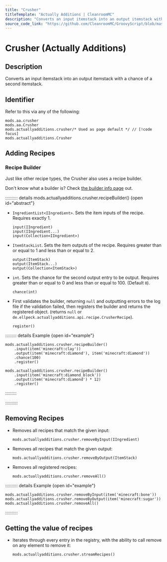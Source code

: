 ```yaml
---
title: "Crusher"
titleTemplate: "Actually Additions | CleanroomMC"
description: "Converts an input itemstack into an output itemstack with a chance of a second itemstack."
source_code_link: "https://github.com/CleanroomMC/GroovyScript/blob/master/src/main/java/com/cleanroommc/groovyscript/compat/mods/actuallyadditions/Crusher.java"
---
```


# Crusher (Actually Additions)

## Description

Converts an input itemstack into an output itemstack with a chance of a second itemstack.

## Identifier

Refer to this via any of the following:

```groovy:no-line-numbers {3}
mods.aa.crusher
mods.aa.Crusher
mods.actuallyadditions.crusher/* Used as page default */ // [!code focus]
mods.actuallyadditions.Crusher
```


## Adding Recipes

### Recipe Builder

Just like other recipe types, the Crusher also uses a recipe builder.

Don't know what a builder is? Check [the builder info page](../../introduction/builder.md) out.

:::::::::: details mods.actuallyadditions.crusher.recipeBuilder() {open id="abstract"}
- `IngredientList<IIngredient>`. Sets the item inputs of the recipe. Requires exactly 1.

    ```groovy:no-line-numbers
    input(IIngredient)
    input(IIngredient...)
    input(Collection<IIngredient>)
    ```

- `ItemStackList`. Sets the item outputs of the recipe. Requires greater than or equal to 1 and less than or equal to 2.

    ```groovy:no-line-numbers
    output(ItemStack)
    output(ItemStack...)
    output(Collection<ItemStack>)
    ```

- `int`. Sets the chance for the second output entry to be output. Requires greater than or equal to 0 and less than or equal to 100. (Default `0`).

    ```groovy:no-line-numbers
    chance(int)
    ```

- First validates the builder, returning `null` and outputting errors to the log file if the validation failed, then registers the builder and returns the registered object. (returns `null` or `de.ellpeck.actuallyadditions.api.recipe.CrusherRecipe`).

    ```groovy:no-line-numbers
    register()
    ```

::::::::: details Example {open id="example"}
```groovy:no-line-numbers
mods.actuallyadditions.crusher.recipeBuilder()
    .input(item('minecraft:clay'))
    .output(item('minecraft:diamond'), item('minecraft:diamond'))
    .chance(100)
    .register()

mods.actuallyadditions.crusher.recipeBuilder()
    .input(item('minecraft:diamond_block'))
    .output(item('minecraft:diamond') * 12)
    .register()
```

:::::::::

::::::::::

## Removing Recipes

- Removes all recipes that match the given input:

    ```groovy:no-line-numbers
    mods.actuallyadditions.crusher.removeByInput(IIngredient)
    ```

- Removes all recipes that match the given output:

    ```groovy:no-line-numbers
    mods.actuallyadditions.crusher.removeByOutput(ItemStack)
    ```

- Removes all registered recipes:

    ```groovy:no-line-numbers
    mods.actuallyadditions.crusher.removeAll()
    ```

:::::::::: details Example {open id="example"}
```groovy:no-line-numbers
mods.actuallyadditions.crusher.removeByInput(item('minecraft:bone'))
mods.actuallyadditions.crusher.removeByOutput(item('minecraft:sugar'))
mods.actuallyadditions.crusher.removeAll()
```

::::::::::

## Getting the value of recipes

- Iterates through every entry in the registry, with the ability to call remove on any element to remove it:

    ```groovy:no-line-numbers
    mods.actuallyadditions.crusher.streamRecipes()
    ```
